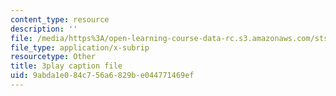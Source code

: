 ```yaml
---
content_type: resource
description: ''
file: /media/https%3A/open-learning-course-data-rc.s3.amazonaws.com/sts-050-the-history-of-mit-spring-2011/9abda1e084c756a6829be044771469ef_YfmVSPS7EFI.vtt
file_type: application/x-subrip
resourcetype: Other
title: 3play caption file
uid: 9abda1e0-84c7-56a6-829b-e044771469ef
---
```

